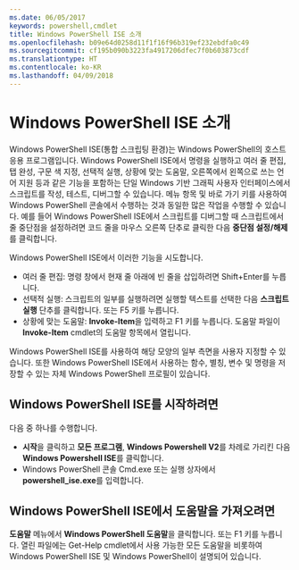 ```yaml
---
ms.date: 06/05/2017
keywords: powershell,cmdlet
title: Windows PowerShell ISE 소개
ms.openlocfilehash: b09e64d0258d11f1f16f96b319ef232ebdfa0c49
ms.sourcegitcommit: cf195b090b3223fa4917206dfec7f0b603873cdf
ms.translationtype: HT
ms.contentlocale: ko-KR
ms.lasthandoff: 04/09/2018
---
```

# <a name="introducing-the-windows-powershell-ise"></a>Windows PowerShell ISE 소개

Windows PowerShell ISE(통합 스크립팅 환경)는 Windows PowerShell의 호스트 응용 프로그램입니다. Windows PowerShell ISE에서 명령을 실행하고 여러 줄 편집, 탭 완성, 구문 색 지정, 선택적 실행, 상황에 맞는 도움말, 오른쪽에서 왼쪽으로 쓰는 언어 지원 등과 같은 기능을 포함하는 단일 Windows 기반 그래픽 사용자 인터페이스에서 스크립트를 작성, 테스트, 디버그할 수 있습니다. 메뉴 항목 및 바로 가기 키를 사용하여 Windows PowerShell 콘솔에서 수행하는 것과 동일한 많은 작업을 수행할 수 있습니다. 예를 들어 Windows PowerShell ISE에서 스크립트를 디버그할 때 스크립트에서 줄 중단점을 설정하려면 코드 줄을 마우스 오른쪽 단추로 클릭한 다음 **중단점 설정/해제**를 클릭합니다.

Windows PowerShell ISE에서 이러한 기능을 시도합니다.

- 여러 줄 편집: 명령 창에서 현재 줄 아래에 빈 줄을 삽입하려면 Shift+Enter를 누릅니다.
- 선택적 실행: 스크립트의 일부를 실행하려면 실행할 텍스트를 선택한 다음 **스크립트 실행** 단추를 클릭합니다. 또는 F5 키를 누릅니다.
- 상황에 맞는 도움말: **Invoke-Item**을 입력하고 F1 키를 누릅니다. 도움말 파일이 **Invoke-Item** cmdlet의 도움말 항목에서 열립니다.

Windows PowerShell ISE를 사용하여 해당 모양의 일부 측면을 사용자 지정할 수 있습니다. 또한 Windows PowerShell ISE에서 사용하는 함수, 별칭, 변수 및 명령을 저장할 수 있는 자체 Windows PowerShell 프로필이 있습니다.

## <a name="to-start-the-windows-powershell-ise"></a>Windows PowerShell ISE를 시작하려면

다음 중 하나를 수행합니다.

- **시작**을 클릭하고 **모든 프로그램**, **Windows Powershell V2**를 차례로 가리킨 다음 **Windows Powershell ISE**를 클릭합니다.
- Windows PowerShell 콘솔 Cmd.exe 또는 실행 상자에서 **powershell_ise.exe**를 입력합니다.

## <a name="to-get-help-in-the-windows-powershell-ise"></a>Windows PowerShell ISE에서 도움말을 가져오려면

**도움말** 메뉴에서 **Windows PowerShell 도움말**을 클릭합니다. 또는 F1 키를 누릅니다. 열린 파일에는 Get-Help cmdlet에서 사용 가능한 모든 도움말을 비롯하여 Windows PowerShell ISE 및 Windows PowerShell이 설명되어 있습니다.